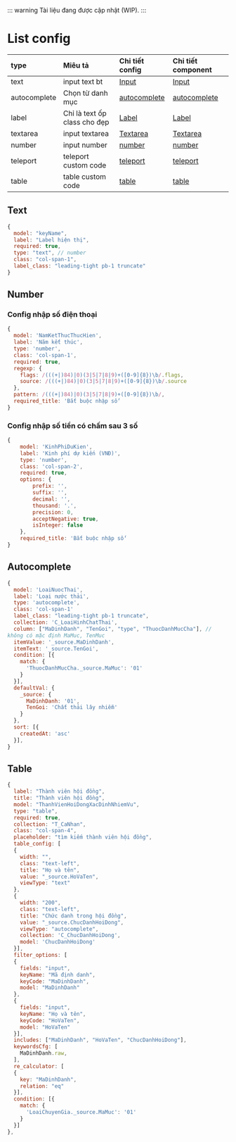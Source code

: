 ::: warning
Tài liệu đang được cập nhật (WIP).
:::
# List config

| type         | Miêu tả                      | Chi tiết config               | Chi tiết component                   |
| :----------- | :--------------------------- | :---------------------------- | :----------------------------------- |
| text         | input text bt                | [Input](#text)                | [Input](../form/text)                |
| autocomplete | Chọn từ danh mục             | [autocomplete](#autocomplete) | [autocomplete](../form/autocomplete) |
| label        | Chỉ là text ốp class cho đẹp | [Label](#label)               | [Label](../form/label)               |
| textarea     | input textarea               | [Textarea](#textarea)         | [Textarea](../form/textarea)         |
| number       | input number                 | [number](#number)             | [number](../form/number)             |
| teleport     | teleport custom code         | [teleport](#teleport)         | [teleport](../form/teleport)         |
| table        | table custom code            | [table](#table)               | [table](../form/table)               |

## Text
```js
{
  model: "keyName",
  label: "Label hiện thị",
  required: true,
  type: "text", // number
  class: "col-span-1",
  label_class: "leading-tight pb-1 truncate"
}
```

## Number

### Config nhập số điện thoại
```js
{
  model: 'NamKetThucThucHien',
  label: 'Năm kết thúc',
  type: 'number',
  class: 'col-span-1',
  required: true,
  regexp: {
    flags: /(((+|)84)|0)(3|5|7|8|9)+([0-9]{8})\b/.flags,
    source: /(((+|)84)|0)(3|5|7|8|9)+([0-9]{8})\b/.source
  },
  pattern: /(((+|)84)|0)(3|5|7|8|9)+([0-9]{8})\b/,
  required_title: 'Bắt buộc nhập số'
}
```
### Config nhập số tiền có chấm sau 3 số
```js
{
    model: 'KinhPhiDuKien',
    label: 'Kinh phí dự kiến (VNĐ)',
    type: 'number',
    class: 'col-span-2',
    required: true,
    options: {
        prefix: '',
        suffix: '',
        decimal: '',
        thousand: '.',
        precision: 0,
        acceptNegative: true,
        isInteger: false
    },
    required_title: 'Bắt buộc nhập số'
}
```
## Autocomplete
```js
{
  model: 'LoaiNuocThai',
  label: 'Loại nước thải',
  type: 'autocomplete',
  class: 'col-span-1'
  label_class: "leading-tight pb-1 truncate",
  collection: 'C_LoaiHinhChatThai',
  column: ["MaDinhDanh", "TenGoi", "type", "ThuocDanhMucCha"], // không có mặc định MaMuc, TenMuc
  itemValue: '_source.MaDinhDanh',
  itemText: '_source.TenGoi',
  condition: [{
    match: {
      'ThuocDanhMucCha._source.MaMuc': '01'
    }
  }],
  defaultVal: {
    _source: {
      MaDinhDanh: '01',
      TenGoi: 'Chất thải lây nhiễm'
    }
  },
  sort: [{
    createdAt: 'asc'
  }],
}
```

## Table
```js
{
  label: "Thành viên hội đồng",
  title: "Thành viên hội đồng",
  model: "ThanhVienHoiDongXacDinhNhiemVu",
  type: "table",
  required: true,
  collection: "T_CaNhan",
  class: "col-span-4",
  placeholder: "tìm kiếm thành viên hội đồng",
  table_config: [
  {
    width: "",
    class: "text-left",
    title: "Họ và tên",
    value: "_source.HoVaTen",
    viewType: "text"
  },
  {
    width: "200",
    class: "text-left",
    title: "Chức danh trong hội đồng",
    value: "_source.ChucDanhHoiDong",
    viewType: "autocomplete",
    collection: 'C_ChucDanhHoiDong',
    model: 'ChucDanhHoiDong'
  }],
  filter_options: [
  {
    fields: "input",
    keyName: "Mã định danh",
    keyCode: "MaDinhDanh",
    model: "MaDinhDanh"
  },
  {
    fields: "input",
    keyName: "Họ và tên",
    keyCode: "HoVaTen",
    model: "HoVaTen"
  }],
  includes: ["MaDinhDanh", "HoVaTen", "ChucDanhHoiDong"],
  keywordsCfg: [
    MaDinhDanh.raw,
  ],
  re_calculator: [
  {
    key: "MaDinhDanh",
    relation: "eq"
  }],
  condition: [{
    match: {
      'LoaiChuyenGia._source.MaMuc': '01'
    }
  }]
},
```


<style>
  code  {
    white-space: pre-wrap !important;
  }
</style>
